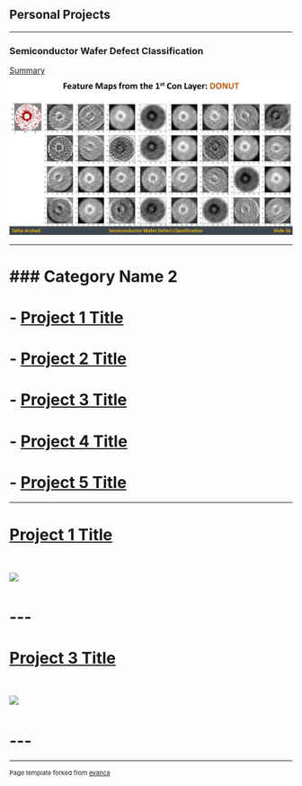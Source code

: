 ## Personal Projects

---

### Semiconductor Wafer Defect Classification

[Summary](/pdf/WaferMapDefectClassification_4ws.pdf)
<img src="images/WMDC_thumbnail.jpg?raw=true"/>

---

# ### Category Name 2

# - [Project 1 Title](http://example.com/)
# - [Project 2 Title](http://example.com/)
# - [Project 3 Title](http://example.com/)
# - [Project 4 Title](http://example.com/)
# - [Project 5 Title](http://example.com/)

---

# [Project 1 Title](/sample_page)
# <img src="images/dummy_thumbnail.jpg?raw=true"/>

# ---

# [Project 3 Title](http://example.com/)
# <img src="images/dummy_thumbnail.jpg?raw=true"/>

# ---
---
<p style="font-size:11px">Page template forked from <a href="https://github.com/evanca/quick-portfolio">evanca</a></p>
<!-- Remove above link if you don't want to attibute -->
